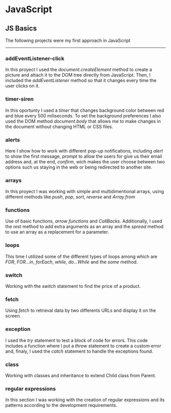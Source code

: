# JavaScript

## JS Basics

The following projects were my first approach in JavaScript

____
### addEventListener-click
In this proyect I used the *document.createElement* method to create a picture and attach it to the DOM tree directly from JavaScript. Then, I included the *addEventListener* method so that it changes every time the user clicks on it.

### timer-siren
In this oportunty I used a *timer* that changes background color between red and blue every 500 miliseconds. To set the background preferences I also used the DOM method *document.body* that allows me to make changes in the document without changing HTML or CSS files.

### alerts
Here I show how to work with different pop-up notifications, including *alert* to show the first message, *prompt* to allow the users for give us their email address and, at the end, *confirm*, wich makes the user choose between two options such us staying in the web or being redirected to another site.

### arrays
In this proyect I was working with simple and multidimentional arrays, using different methods like *push*, *pop*, *sort*, *reverse* and *Array.from*

### functions
Use of basic functions, *arrow functions* and *CallBacks*. Additionally, I used the *rest* method to add extra arguments as an array and the *spread* method to use an array as a replacement for a parameter.
  
### loops
This time I utilized some of the different types of loops among which are *FOR*, *FOR...in*, *forEach*, *while*, *do...While* and the *some* method.

### switch
Working with the *switch* statement to find the price of a product.

### fetch
Using *fetch* to retrieval data by two differents URLs and display it on the screen.

### exception
I used the *try* statement to test a block of code for errors. This code includes a function where I put a *throw* statement to create a custom error and, finaly, I used the *catch* statement to handle the exceptions found.

### class
Working with classes and inheritance to extend Child class from Parent.


### regular expressions
In this section I was working with the creation of regular expressions and its patterns according to the development requirements.
